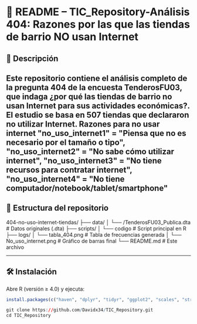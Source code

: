 
# 📄 README – TIC_Repository-Análisis 404: Razones por las que las tiendas de barrio NO usan Internet

## 📌 Descripción
Este repositorio contiene el análisis completo de la pregunta 404 de la encuesta TenderosFU03, que indaga ¿por qué las tiendas de barrio no usan Internet para sus actividades económicas?.  
El estudio se basa en **507 tiendas** que declararon no utilizar Internet.
Razones para no usar internet
  "no_uso_internet1" = "Piensa que no es necesario por el tamaño o tipo",
  "no_uso_internet2" = "No sabe cómo utilizar internet",
  "no_uso_internet3" = "No tiene recursos para contratar internet",
  "no_uso_internet4" = "No tiene computador/notebook/tablet/smartphone"
---

## 📁 Estructura del repositorio
404-no-uso-internet-tiendas/
├── data/
│   └── /TenderosFU03_Publica.dta            # Datos originales (.dta)
├── scripts/
│   └── codigo                               # Script principal en R
├── logs/
│   └── tabla_404.png                        # Tabla de frecuencias generada
│   └── No_uso_internet.png                  # Gráfico de barras final
└── README.md                                # Este archivo

---

## 🛠️ Instalación
Abre R (versión ≥ 4.0) y ejecuta:
```r
install.packages(c("haven", "dplyr", "tidyr", "ggplot2", "scales", "stringr"))

git clone https://github.com/Davidx34/TIC_Repository.git
cd TIC_Repository
